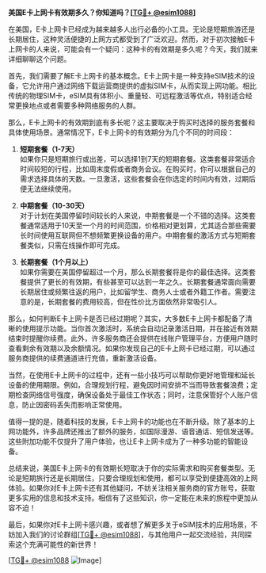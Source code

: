 **美国E卡上网卡有效期多久？你知道吗？[[TG💪+ @esim1088](https://t.me/s/esim1088)]**

在美国，E卡上网卡已经成为越来越多人出行必备的小工具。无论是短期旅游还是长期居住，这种灵活便捷的上网方式都受到了广泛欢迎。然而，对于初次接触E卡上网卡的人来说，可能会有一个疑问：这种卡的有效期是多久呢？今天，我们就来详细聊聊这个问题。

首先，我们需要了解E卡上网卡的基本概念。E卡上网卡是一种支持eSIM技术的设备，它允许用户通过网络下载运营商提供的虚拟SIM卡，从而实现上网功能。相比传统的物理SIM卡，eSIM具有体积小、重量轻、可远程激活等优点，特别适合经常更换地点或者需要多种网络服务的人群。

那么，E卡上网卡的有效期到底有多长呢？这主要取决于购买时选择的服务套餐和具体使用场景。通常情况下，E卡上网卡的有效期分为几个不同的时间段：

1. **短期套餐（1-7天）**  
   如果你只是短期旅行或出差，可以选择1到7天的短期套餐。这类套餐非常适合时间较短的行程，比如周末度假或者商务会议。在购买时，你可以根据自己的需求选择具体的天数。一旦激活，这些套餐会在你选定的时间内有效，过期后便无法继续使用。

2. **中期套餐（10-30天）**  
   对于计划在美国停留时间较长的人来说，中期套餐是一个不错的选择。这类套餐通常适用于10天至一个月的时间范围，价格相对更划算，尤其适合那些需要长时间使用互联网但不想频繁更换设备的用户。中期套餐的激活方式与短期套餐类似，只需在线操作即可完成。

3. **长期套餐（1个月以上）**  
   如果你需要在美国停留超过一个月，那么长期套餐将是你的最佳选择。这类套餐提供了更长的有效期，有些甚至可以达到一年之久。长期套餐通常面向需要长期居住或频繁往返的用户，比如留学生、商务人士或者外籍工作者。需要注意的是，长期套餐的费用较高，但在性价比方面依然非常吸引人。

那么，如何判断E卡上网卡是否已经过期呢？其实，大多数E卡上网卡都配备了清晰的使用提示功能。当你首次激活时，系统会自动记录激活日期，并在接近有效期结束时提醒你续费。此外，许多服务商还会提供在线账户管理平台，方便用户随时查看剩余有效期以及余额情况。如果你发现自己的E卡上网卡已经过期，可以通过服务商提供的续费通道进行充值，重新激活设备。

当然，在使用E卡上网卡的过程中，还有一些小技巧可以帮助你更好地管理和延长设备的使用期限。例如，合理规划行程，避免因时间安排不当而导致套餐浪费；定期检查网络信号强度，确保设备处于最佳工作状态；同时，注意保管好个人账户信息，防止因密码丢失而影响正常使用。

值得一提的是，随着科技的发展，E卡上网卡的功能也在不断升级。除了基本的上网功能外，许多品牌还推出了额外的服务，如国际漫游、语音通话、短信发送等。这些附加功能不仅提升了用户体验，也让E卡上网卡成为了一种多功能的智能设备。

总结来说，美国E卡上网卡的有效期长短取决于你的实际需求和购买套餐类型。无论是短期旅行还是长期居住，只要合理规划和使用，都可以享受到便捷高效的上网体验。如果你对E卡上网卡还有其他疑问，不妨关注相关服务商的官方账号，获取更多实用的信息和技术支持。相信有了这些知识，你一定能在未来的旅程中更加从容不迫！

最后，如果你对E卡上网卡感兴趣，或者想了解更多关于eSIM技术的应用场景，不妨加入我们的讨论群组[[TG💪+ @esim1088](https://t.me/s/esim1088)]，与其他用户一起交流经验，共同探索这个充满可能性的新世界！ 

[[TG💪+ @esim1088](https://t.me/s/esim1088) ![Image](https://i.postimg.cc/4NQfJmqS/Snipaste-2025-05-13-00-14-12.png)]